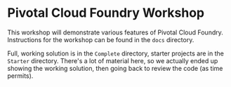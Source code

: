 # Pivotal Cloud Foundry Workshop

This workshop will demonstrate various features of Pivotal Cloud Foundry.  Instructions for the workshop can be found in the `docs` directory.

Full, working solution is in the `Complete` directory, starter projects are in the `Starter` directory.  There's a lot of material here, so we actually ended up showing the working solution, then going back to review the code (as time permits).
